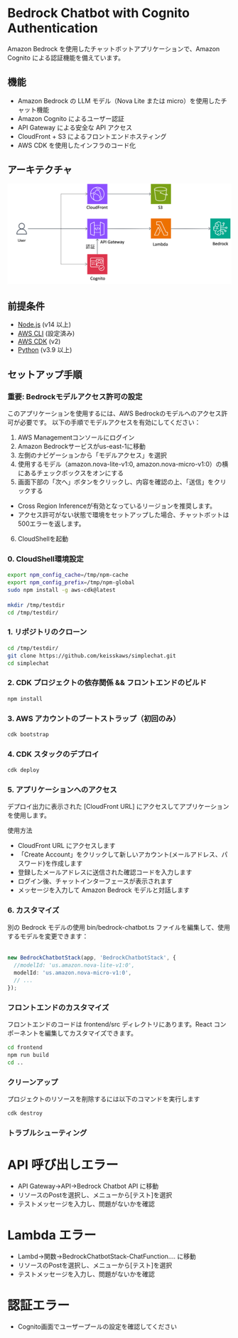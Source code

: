 # Bedrock Chatbot with Cognito Authentication

Amazon Bedrock を使用したチャットボットアプリケーションで、Amazon Cognito による認証機能を備えています。

## 機能

- Amazon Bedrock の LLM モデル（Nova Lite または micro）を使用したチャット機能
- Amazon Cognito によるユーザー認証
- API Gateway による安全な API アクセス
- CloudFront + S3 によるフロントエンドホスティング
- AWS CDK を使用したインフラのコード化

## アーキテクチャ

![Architecture Diagram](./architecture.png)

## 前提条件

- [Node.js](https://nodejs.org/) (v14 以上)
- [AWS CLI](https://aws.amazon.com/cli/) (設定済み)
- [AWS CDK](https://aws.amazon.com/cdk/) (v2)
- [Python](https://www.python.org/) (v3.9 以上)

## セットアップ手順


### 重要: Bedrockモデルアクセス許可の設定

このアプリケーションを使用するには、AWS Bedrockのモデルへのアクセス許可が必要です。
以下の手順でモデルアクセスを有効にしてください：

1. AWS Managementコンソールにログイン
2. Amazon Bedrockサービスがus-east-1に移動
3. 左側のナビゲーションから「モデルアクセス」を選択
4. 使用するモデル（amazon.nova-lite-v1:0, amazon.nova-micro-v1:0）の横にあるチェックボックスをオンにする
5. 画面下部の「次へ」ボタンをクリックし、内容を確認の上、「送信」をクリックする

* Cross Region Inferenceが有効となっているリージョンを推奨します。
* アクセス許可がない状態で環境をセットアップした場合、チャットボットは500エラーを返します。

6. CloudShellを起動


### 0. CloudShell環境設定
```bash
export npm_config_cache=/tmp/npm-cache
export npm_config_prefix=/tmp/npm-global
sudo npm install -g aws-cdk@latest

mkdir /tmp/testdir 
cd /tmp/testdir/
```


### 1. リポジトリのクローン

```bash
cd /tmp/testdir/
git clone https://github.com/keisskaws/simplechat.git
cd simplechat
```

### 2. CDK プロジェクトの依存関係 && フロントエンドのビルド
```bash
npm install
```

### 3. AWS アカウントのブートストラップ（初回のみ）
```bash
cdk bootstrap
```

### 4. CDK スタックのデプロイ
```bash
cdk deploy
```

### 5. アプリケーションへのアクセス
デプロイ出力に表示された [CloudFront URL] にアクセスしてアプリケーションを使用します。

使用方法
- CloudFront URL にアクセスします
- 「Create Account」をクリックして新しいアカウント(メールアドレス、パスワード)を作成します
- 登録したメールアドレスに送信された確認コードを入力します
- ログイン後、チャットインターフェースが表示されます
- メッセージを入力して Amazon Bedrock モデルと対話します

### 6. カスタマイズ
別の Bedrock モデルの使用
bin/bedrock-chatbot.ts ファイルを編集して、使用するモデルを変更できます：

```typescript 

new BedrockChatbotStack(app, 'BedrockChatbotStack', {
  //modelId: 'us.amazon.nova-lite-v1:0',
  modelId: 'us.amazon.nova-micro-v1:0',
  // ...
});
```

### フロントエンドのカスタマイズ

フロントエンドのコードは frontend/src ディレクトリにあります。React コンポーネントを編集してカスタマイズできます。

```bash
cd frontend
npm run build
cd ..
```


### クリーンアップ
プロジェクトのリソースを削除するには以下のコマンドを実行します


```bash
cdk destroy
```


### トラブルシューティング
# API 呼び出しエラー

- API Gateway->API->Bedrock Chatbot API に移動
- リソースのPostを選択し、メニューから[テスト]を選択
- テストメッセージを入力し、問題がないかを確認

# Lambda エラー

- Lambd->関数->BedrockChatbotStack-ChatFunction.... に移動
- リソースのPostを選択し、メニューから[テスト]を選択
- テストメッセージを入力し、問題がないかを確認

# 認証エラー
- Cognito画面でユーザープールの設定を確認してください
